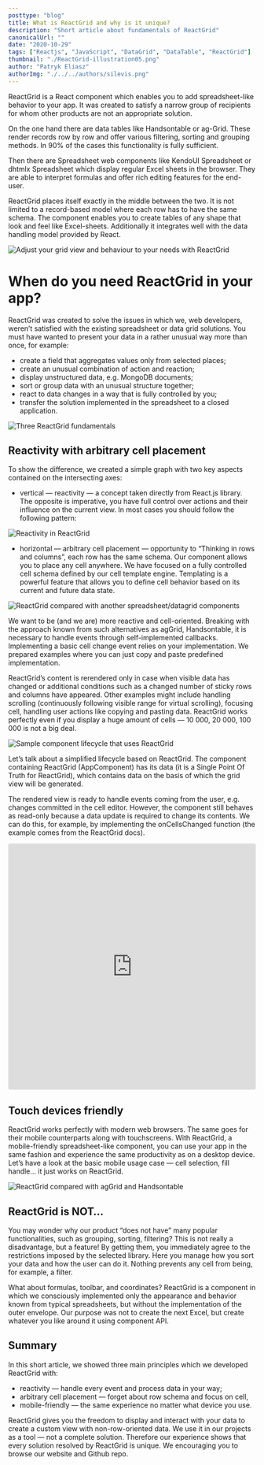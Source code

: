 ```yaml
---
posttype: "blog"
title: What is ReactGrid and why is it unique?
description: "Short article about fundamentals of ReactGrid"
canonicalUrl: ""
date: "2020-10-29"
tags: ["Reactjs", "JavaScript", "DataGrid", "DataTable", "ReactGrid"]
thumbnail: "./ReactGrid-illustration05.png"
author: "Patryk Eliasz"
authorImg: "./../../authors/silevis.png"
---
```


ReactGrid is a React component which enables you to add spreadsheet-like behavior to your app. It was created to satisfy a narrow group of recipients for whom other products are not an appropriate solution.

On the one hand there are data tables like Handsontable or ag-Grid. These render records row by row and offer various filtering, sorting and grouping methods. In 90% of the cases this functionality is fully sufficient.

Then there are Spreadsheet web components like KendoUI Spreadsheet or dhtmlx Spreadsheet which display regular Excel sheets in the browser. They are able to interpret formulas and offer rich editing features for the end-user.

ReactGrid places itself exactly in the middle between the two. It is not limited to a record-based model where each row has to have the same schema. The component enables you to create tables of any shape that look and feel like Excel-sheets. Additionally it integrates well with the data handling model provided by React.

![Adjust your grid view and behaviour to your needs with ReactGrid](./ReactGrid-illustration05.png)

# When do you need ReactGrid in your app?

ReactGrid was created to solve the issues in which we, web developers, weren’t satisfied with the existing spreadsheet or data grid solutions. You must have wanted to present your data in a rather unusual way more than once, for example:

- create a field that aggregates values only from selected places;
- create an unusual combination of action and reaction;
- display unstructured data, e.g. MongoDB documents;
- sort or group data with an unusual structure together;
- react to data changes in a way that is fully controlled by you;
- transfer the solution implemented in the spreadsheet to a closed application.

![Three ReactGrid fundamentals](./ReactGrid-illustration01.png)

## Reactivity with arbitrary cell placement

To show the difference, we created a simple graph with two key aspects contained on the intersecting axes:

- vertical — reactivity — a concept taken directly from React.js library. The opposite is imperative, you have full control over actions and their influence on the current view. In most cases you should follow the following pattern:

![Reactivity in ReactGrid](./ReactGrid-illustration02.png)

- horizontal — arbitrary cell placement — opportunity to “Thinking in rows and columns”, each row has the same schema. Our component allows you to place any cell anywhere. We have focused on a fully controlled cell schema defined by our cell template engine. Templating is a powerful feature that allows you to define cell behavior based on its current and future data state.

![ReactGrid compared with another spreadsheet/datagrid components](./ReactGrid-illustration03.png)

We want to be (and we are) more reactive and cell-oriented. Breaking with the approach known from such alternatives as agGrid, Handsontable, it is necessary to handle events through self-implemented callbacks. Implementing a basic cell change event relies on your implementation. We prepared examples where you can just copy and paste predefined implementation.

ReactGrid’s content is rerendered only in case when visible data has changed or additional conditions such as a changed number of sticky rows and columns have appeared. Other examples might include handling scrolling (continuously following visible range for virtual scrolling), focusing cell, handling user actions like copying and pasting data. ReactGrid works perfectly even if you display a huge amount of cells — 10 000, 20 000, 100 000 is not a big deal.

![Sample component lifecycle that uses ReactGrid](./ReactGrid-illustration04.png)

Let’s talk about a simplified lifecycle based on ReactGrid. The component containing ReactGrid (AppComponent) has its data (it is a Single Point Of Truth for ReactGrid), which contains data on the basis of which the grid view will be generated.

The rendered view is ready to handle events coming from the user, e.g. changes committed in the cell editor. However, the component still behaves as read-only because a data update is required to change its contents. We can do this, for example, by implementing the onCellsChanged function (the example comes from the ReactGrid docs).

<iframe src="https://codesandbox.io/embed/reactgrid-handling-changes-crzfx?fontsize=14&hidenavigation=1&theme=dark"
    style="width:100%; height:500px; border:0; border-radius: 4px; overflow:hidden;"
    title="reactgrid-handling-changes"
    allow="accelerometer; ambient-light-sensor; camera; encrypted-media; geolocation; gyroscope; hid; microphone; midi; payment; usb; vr; xr-spatial-tracking"
    sandbox="allow-forms allow-modals allow-popups allow-presentation allow-same-origin allow-scripts"
></iframe>

## Touch devices friendly

ReactGrid works perfectly with modern web browsers. The same goes for their mobile counterparts along with touchscreens. With ReactGrid, a mobile-friendly spreadsheet-like component, you can use your app in the same fashion and experience the same productivity as on a desktop device. Let’s have a look at the basic mobile usage case — cell selection, fill handle… it just works on ReactGrid.

![ReactGrid compared with agGrid and Handsontable](./reactgrid-comparison.gif)

## ReactGrid is NOT…

You may wonder why our product “does not have” many popular functionalities, such as grouping, sorting, filtering? This is not really a disadvantage, but a feature! By getting them, you immediately agree to the restrictions imposed by the selected library. Here you manage how you sort your data and how the user can do it. Nothing prevents any cell from being, for example, a filter.

What about formulas, toolbar, and coordinates? ReactGrid is a component in which we consciously implemented only the appearance and behavior known from typical spreadsheets, but without the implementation of the outer envelope. Our purpose was not to create the next Excel, but create whatever you like around it using component API.

## Summary

In this short article, we showed three main principles which we developed ReactGrid with:
- reactivity — handle every event and process data in your way;
- arbitrary cell placement — forget about row schema and focus on cell,
- mobile-friendly — the same experience no matter what device you use.

ReactGrid gives you the freedom to display and interact with your data to create a custom view with non-row-oriented data. We use it in our projects as a tool — not a complete solution. Therefore our experience shows that every solution resolved by ReactGrid is unique. We encouraging you to browse our website and Github repo.